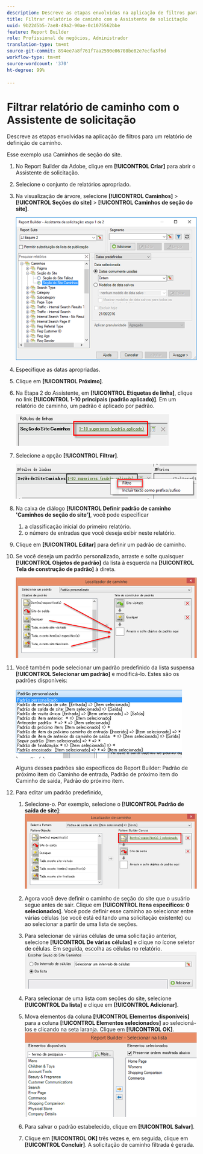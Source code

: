 ```yaml
---
description: Descreve as etapas envolvidas na aplicação de filtros para um relatório de definição de caminho.
title: Filtrar relatório de caminho com o Assistente de solicitação
uuid: 9b22d5b5-7ae8-49a2-90ae-0c1075562bbe
feature: Report Builder
role: Profissional de negócios, Administrador
translation-type: tm+mt
source-git-commit: 894ee7a8f761f7aa2590e06708be82e7ecfa3f6d
workflow-type: tm+mt
source-wordcount: '370'
ht-degree: 99%

---
```



# Filtrar relatório de caminho com o Assistente de solicitação

Descreve as etapas envolvidas na aplicação de filtros para um relatório de definição de caminho.

Esse exemplo usa Caminhos de seção do site.

1. No Report Builder da Adobe, clique em **[!UICONTROL Criar]** para abrir o Assistente de solicitação.
1. Selecione o conjunto de relatórios apropriado.
1. Na visualização de árvore, selecione **[!UICONTROL Caminhos]** > **[!UICONTROL Seções do site]** > **[!UICONTROL Caminhos de seção do site]**.

   ![](assets/site_section_path_1.png)

1. Especifique as datas apropriadas.
1. Clique em **[!UICONTROL Próximo]**.
1. Na Etapa 2 do Assistente, em **[!UICONTROL Etiquetas de linha]**, clique no link **[!UICONTROL 1-10 principais (padrão aplicado)]**. Em um relatório de caminho, um padrão é aplicado por padrão.

   ![](assets/site_section_path_2.png)

1. Selecione a opção **[!UICONTROL Filtrar]**.

   ![](assets/filter_option.png)

1. Na caixa de diálogo **[!UICONTROL Definir padrão de caminho &#39;Caminhos de seção do site&#39;]**, você pode especificar
   1. a classificação inicial do primeiro relatório.
   1. o número de entradas que você deseja exibir neste relatório.
1. Clique em **[!UICONTROL Editar]** para definir um padrão de caminho.
1. Se você deseja um padrão personalizado, arraste e solte quaisquer **[!UICONTROL Objetos de padrão]** da lista à esquerda na **[!UICONTROL Tela de construção de padrão]** à direta.

   ![](assets/custom_pattern.png)

1. Você também pode selecionar um padrão predefinido da lista suspensa **[!UICONTROL Selecionar um padrão]** e modificá-lo. Estes são os padrões disponíveis:

   ![](assets/select_a_pattern.png)

   Alguns desses padrões são específicos do Report Builder: Padrão de próximo item do Caminho de entrada, Padrão de próximo item do Caminho de saída, Padrão do próximo item.
1. Para editar um padrão predefinido,
   1. Selecione-o. Por exemplo, selecione o **[!UICONTROL Padrão de saída de site]**: ![](assets/exited_site_pattern.png)

   1. Agora você deve definir o caminho de seção do site que o usuário segue antes de sair. Clique em **[!UICONTROL Itens específicos: 0 selecionados]**. Você pode definir esse caminho ao selecionar entre várias células (se você está editando uma solicitação existente) ou ao selecionar a partir de uma lista de seções.
   1. Para selecionar de várias células de uma solicitação anterior, selecione **[!UICONTROL De várias células]** e clique no ícone seletor de células. Em seguida, escolha as células no relatório. ![](assets/choose_site_section_paths.png)

   1. Para selecionar de uma lista com seções do site, selecione **[!UICONTROL Da lista]** e clique em **[!UICONTROL Adicionar]**.
   1. Mova elementos da coluna **[!UICONTROL Elementos disponíveis]** para a coluna **[!UICONTROL Elementos selecionados]** ao selecioná-los e clicando na seta laranja. Clique em **[!UICONTROL OK]**. ![](assets/move_site_section_elements.png)

   1. Para salvar o padrão estabelecido, clique em **[!UICONTROL Salvar]**.
   1. Clique em **[!UICONTROL OK]** três vezes e, em seguida, clique em **[!UICONTROL Concluir]**. A solicitação de caminho filtrada é gerada.
